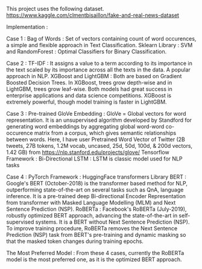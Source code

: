 This project uses the following dataset.
https://www.kaggle.com/clmentbisaillon/fake-and-real-news-dataset

Implementation :

Case 1 : 
Bag of Words : Set of vectors containing count of word occurences, a simple and flexible approach in Text Classification. 
Sklearn Library : SVM and RandomForest : Optimal Classifiers for Binary Classification.

Case 2 : 
TF-IDF : It assigns a value to a term according to its importance in the text scaled by its importance across all the texts in the data. A popular approach in NLP. 
XGBoost and LightGBM : Both are based on Gradient Boosted Decision Trees. In XGBoost, trees grow depth-wise and in LightGBM, trees grow leaf-wise. Both models had great success in enterprise applications and data science competitions. XGBoost is extremely powerful, though model training is faster in LightGBM.

Case 3 : 
Pre-trained GloVe Embedding : GloVe = Global vectors for word representation. It is an unsupervised algorithm developed by Standford for generating word embeddings by aggregating global word-word co-occurence matrix from a corpus, which gives semantic relationships between words. Here, I have user Pretrained Word Vector of Twitter (2B tweets, 27B tokens, 1.2M vocab, uncased, 25d, 50d, 100d, & 200d vectors, 1.42 GB) from https://nlp.stanford.edu/projects/glove/ 
Tensorflow Framework : Bi-Directional LSTM : LSTM is classic model used for NLP tasks

Case 4 : 
PyTorch Framework : HuggingFace transformers Library 
BERT : Google's BERT (October-2018) is the transformer based method for NLP, outperforming state-of-the-art on several tasks such as QnA, language inference. It is a pre-trained deep Bi-directional Encoder Representation from transformer with Masked Language Modelling (MLM) and Next Sentence Prediction (NSP). 
RoBERTa : Facebook's RoBERTa (July-2019), robustly optimized BERT approach, advancing the state-of-the-art in self-supervised systems. It is a BERT without Next Sentence Prediction (NSP). To improve training procedure, RoBERTa removes the Next Sentence Prediction (NSP) task from BERT's pre-training and dynamic masking so that the masked token changes during training epochs.

The Most Preferred Model : From these 4 cases, currently the RoBERTa model is the most preferred one, as it is the optimized BERT approach.
